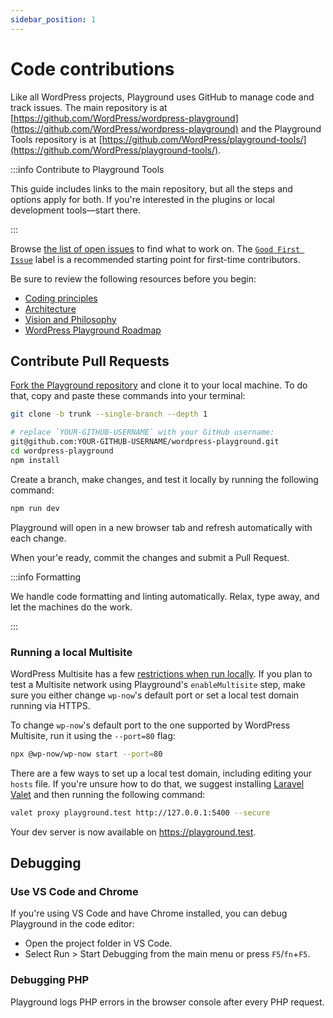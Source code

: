 ```yaml
---
sidebar_position: 1
---
```


# Code contributions

Like all WordPress projects, Playground uses GitHub to manage code and track issues. The main repository is at [https://github.com/WordPress/wordpress-playground](https://github.com/WordPress/wordpress-playground) and the Playground Tools repository is at [https://github.com/WordPress/playground-tools/](https://github.com/WordPress/playground-tools/).

:::info Contribute to Playground Tools

This guide includes links to the main repository, but all the steps and options apply for both. If you're interested in the plugins or local development tools—start there.

:::

Browse [the list of open issues](https://github.com/wordpress/wordpress-playground/issues) to find what to work on. The [`Good First Issue`](https://github.com/wordpress/wordpress-playground/issues?q=is%3Aopen+is%3Aissue+label%3A%22Good+First+Issue%22) label is a recommended starting point for first-time contributors.

Be sure to review the following resources before you begin:

-   [Coding principles](./coding-standards.md)
-   [Architecture](../../developers/23-architecture/01-index.md)
-   [Vision and Philosophy](https://github.com/WordPress/wordpress-playground/issues/472)
-   [WordPress Playground Roadmap](https://github.com/WordPress/wordpress-playground/issues/525)

## Contribute Pull Requests

[Fork the Playground repository](https://github.com/WordPress/wordpress-playground/fork) and clone it to your local machine. To do that, copy and paste these commands into your terminal:

```bash
git clone -b trunk --single-branch --depth 1

# replace `YOUR-GITHUB-USERNAME` with your GitHub username:
git@github.com:YOUR-GITHUB-USERNAME/wordpress-playground.git
cd wordpress-playground
npm install
```

Create a branch, make changes, and test it locally by running the following command:

```bash
npm run dev
```

Playground will open in a new browser tab and refresh automatically with each change.

When your'e ready, commit the changes and submit a Pull Request.

:::info Formatting

We handle code formatting and linting automatically. Relax, type away, and let the machines do the work.

:::

### Running a local Multisite

WordPress Multisite has a few [restrictions when run locally](https://developer.wordpress.org/advanced-administration/multisite/prepare-network/#restrictions). If you plan to test a Multisite network using Playground's `enableMultisite` step, make sure you either change `wp-now`'s default port or set a local test domain running via HTTPS.

To change `wp-now`'s default port to the one supported by WordPress Multisite, run it using the `--port=80` flag:

```bash
npx @wp-now/wp-now start --port=80
```

There are a few ways to set up a local test domain, including editing your `hosts` file. If you're unsure how to do that, we suggest installing [Laravel Valet](https://laravel.com/docs/11.x/valet) and then running the following command:

```bash
valet proxy playground.test http://127.0.0.1:5400 --secure
```

Your dev server is now available on https://playground.test.

## Debugging

### Use VS Code and Chrome

If you're using VS Code and have Chrome installed, you can debug Playground in the code editor:

-   Open the project folder in VS Code.
-   Select Run > Start Debugging from the main menu or press `F5`/`fn`+`F5`.

### Debugging PHP

Playground logs PHP errors in the browser console after every PHP request.
